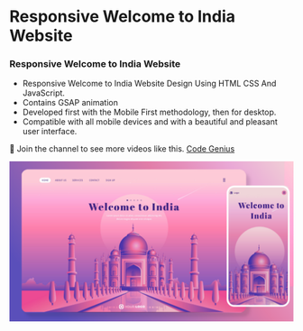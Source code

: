 # Responsive Welcome to India Website
### Responsive Welcome to India Website

- Responsive Welcome to India Website Design Using HTML CSS And JavaScript.
- Contains GSAP animation
- Developed first with the Mobile First methodology, then for desktop.
- Compatible with all mobile devices and with a beautiful and pleasant user interface.

💙 Join the channel to see more videos like this. [Code Genius](https://www.youtube.com/@codegenius02)

![preview img](/preview.png)
